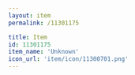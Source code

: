 ```yaml
---
layout: item
permalink: /11301175

title: Item
id: 11301175
item_name: 'Unknown'
icon_url: 'item/icon/11300701.png'
---
```

